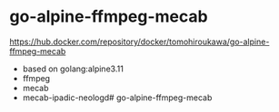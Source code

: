 # go-alpine-ffmpeg-mecab

https://hub.docker.com/repository/docker/tomohiroukawa/go-alpine-ffmpeg-mecab

- based on golang:alpine3.11
- ffmpeg
- mecab
- mecab-ipadic-neologd# go-alpine-ffmpeg-mecab
